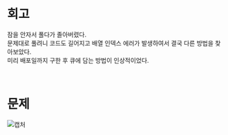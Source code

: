 회고
==
잠을 안자서 풀다가 졸아버렸다.   
문제대로 풀려니 코드도 길어지고 배열 인덱스 에러가 발생하여서 결국 다른 방법을 찾아보았다.   
미리 배포일까지 구한 후 큐에 담는 방법이 인상적이었다.

<br>

문제
==
![캡처](https://user-images.githubusercontent.com/73854324/114683954-6bb40500-9d4b-11eb-91bc-085bfa67fe6f.PNG)
